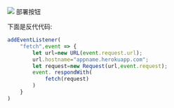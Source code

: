 [![](https://www.herokucdn.com/deploy/button.png)](https://heroku.com/deploy?template=https://github.com/dihoih/herokaka.git) 部署按钮<p>下面是反代代码:</p>
```js
addEventListener(
    "fetch",event => {
        let url=new URL(event.request.url);
        url.hostname="appname.herokuapp.com";
        let request=new Request(url,event.request);
        event. respondWith(
            fetch(request)
        )
    }
)
```
